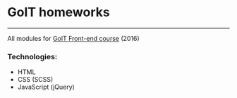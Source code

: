 # GoIT homeworks

---

All modules for [GoIT Front-end course](http://fe.new.goit.ua/) (2016)

### Technologies: 
 - HTML
 - CSS (SCSS)
 - JavaScript (jQuery)
